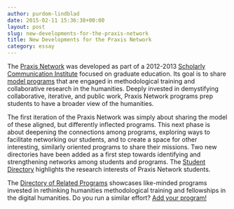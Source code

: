 ```yaml
---
author: purdom-lindblad
date: 2015-02-11 15:36:38+00:00
layout: post
slug: new-developments-for-the-praxis-network
title: New Developments for the Praxis Network
category: essay
---
```


The [Praxis Network](http://praxis-network.org) was developed as part of a 2012-2013 [Scholarly Communication Institute](http://uvasci.org/) focused on graduate education. Its goal is to share [model programs](http://praxis-network.org/compare/) that are engaged in methodological training and collaborative research in the humanities. Deeply invested in demystifying collaborative, iterative, and public work, Praxis Network programs prep students to have a broader view of the humanities.

The first iteration of the Praxis Network was simply about sharing the model of these aligned, but differently inflected programs. This next phase is about deepening the connections among programs, exploring ways to facilitate networking our students, and to create a space for other interesting, similarly oriented programs to share their missions. Two new directories have been added as a first step towards identifying and strengthening networks among students and programs. The [Student Directory](http://praxis-network.org/students/) highlights the research interests of Praxis Network students.

The [Directory of Related Programs](http://praxis-network.org/institutions/) showcases like-minded programs invested in rethinking humanities methodological training and fellowships in the digital humanities. Do you run a similar effort? [Add your program!](https://docs.google.com/forms/d/12psqdYT1sZCOGjKgD9dyNX0kK3QC1NG7FyQjJwjNEH8/viewform)
